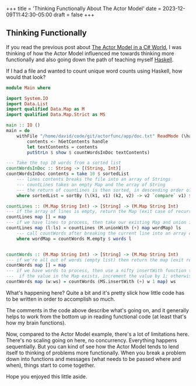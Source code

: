 +++
title = 'Thinking Functionally About The Actor Model'
date = 2023-12-09T11:42:30-05:00
draft = false
+++

## Thinking Functionally

If you read the previous post about [The Actor Model in a C# World][actormodeldotnet], I was thinking of how the Actor Model influenced me towards thinking more functionally and also going down the path of teaching myself [Haskell][learnyouahaskell]. 

If I had a file and wanted to count unique word counts using Haskell, how would that look?

```haskell
module Main where

import System.IO  
import Data.List
import qualified Data.Map as M
import qualified Data.Map.Strict as MS

main :: IO ()
main = do
    withFile "/home/david/code/git/actorfunc/app/doc.txt" ReadMode (\handle -> do
        contents <- hGetContents handle 
        let textContents = contents
        putStrLn $ show $ countWordsInDoc textContents)

--- Take the top 10 words from a sorted list
countWordsInDoc :: String -> [(String, Int)]
countWordsInDoc contents = take 10 $ sortedList
    --- lines contents breaks the file into an array of Strings
    --- countLines takes an empty Map and the array of String
    --- the return of countLines is then sorted, in descending order of the value (the count)
    where sortedList = sortBy (\(k1, v1) (k2, v2) -> v2 `compare` v1) $ M.toList $ countLines M.empty $ lines contents

countLines :: (M.Map String Int) -> [String] -> (M.Map String Int)
--- if the array of lines is empty, return the Map (exit case of recursion)
countLines map [] = map
--- if we have lines to process, then take our existing Map and union it with wordMap's result
countLines map (l:ls) = countLines (M.unionWith (+) map wordMap) ls
    --- call countWords after breaking the current line into an array of strings
    where wordMap = countWords M.empty $ words l


countWords :: (M.Map String Int) -> [String] -> (M.Map String Int)
--- if we're all out of words (empty list) then return the map (exit recursion case)
countWords map [] = map
--- if we have words to process, then use a nifty insertWith function to increment our Map
---  if the value in the Map exists, increment the value by 1; otherwise, set the value to 1
countWords map (w:ws) = countWords (MS.insertWith (+) w 1 map) ws
```

What's happening here? Quite a bit and it's pretty slick how little code has to be written in order to accomplish so much.

The comments in the code above describe what's going on, and it generally helps to work from the bottom up in reading functional code (at least that's how my brain functions).

Now, compared to the Actor Model example, there's a lot of limitations here. There's no scaling going on here, no concurrency. Everything happens sequentially. But you can kind of see how the Actor Model tends to lend itself to thinking of problems more functionally. When you break a problem down into functions and messages (what needs to be passed where and when), things start to come together.

Hope you enjoyed this little aside.



[learnyouahaskell]: http://learnyouahaskell.com/
[actormodeldotnet]: ./actor-model-dotnet